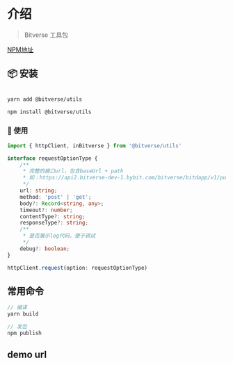 # 介绍

> Bitverse 工具包

[NPM地址](https://npm.ffe390afd658c19dcbf707e0597b846d.de/-/web/detail/@bitverse/utils)

## 📦 安装

```bash

yarn add @bitverse/utils

npm install @bitverse/utils
```

### 🔨 使用

```ts
import { httpClient, inBitverse } from '@bitverse/utils'

interface requestOptionType {
    /**
     * 完整的接口url，包含baseUrl + path
     * 如：https://api2.bitverse-dev-1.bybit.com/bitverse/bitdapp/v1/public/worldcup/activity/guess
     */
    url: string;
    method: 'post' | 'get';
    body?: Record<string, any>;
    timeout?: number;
    contentType?: string;
    responseType?: string;
    /**
     * 是否展示log代码，便于调试
     */
    debug?: boolean;
}

httpClient.request(option: requestOptionType)
```

## 常用命令

```js
// 编译
yarn build

// 发包
npm publish
```

## demo url
